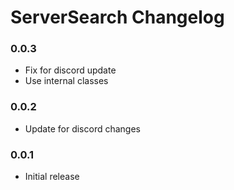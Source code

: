 # ServerSearch Changelog

### 0.0.3

 - Fix for discord update
 - Use internal classes

### 0.0.2

 - Update for discord changes

### 0.0.1

 - Initial release